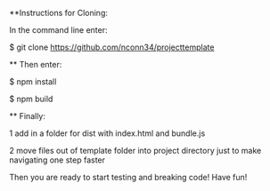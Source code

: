 **Instructions for Cloning:

In the command line enter:

$ git clone https://github.com/nconn34/projecttemplate

** Then enter:


$ npm install


$ npm build

** Finally:


1 add in a folder for dist with index.html and bundle.js


2 move files out of template folder into project directory just to make navigating one step faster


Then you are ready to start testing and breaking code! Have fun!
